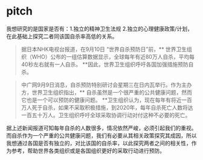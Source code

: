 # pitch
我想研究的是国家是否有：1.独立的精神卫生法规 2.独立的心理健康政策/计划，在此基础上探究二者同该国自杀率高低的关系。

>据日本NHK电视台报道，在9月10日 “世界自杀预防日”前，** 世界卫生组织（WHO）公布的一组估算数据显示，全球每年有近80万人自杀，平均每40秒左右就有一人自杀。 **因此，世界卫生组织呼吁各国加强措施预防自杀。   

>中广网9月9日消息，自杀预防特别研讨会星期三在日内瓦举行。作为主办方，世界卫生组织指出，** 自杀虽然是一个很严重的公共健康问题，然而它也是一个可以预防的健康问题。 **卫生组织认为，现在每年有将近一百万人死于自杀，如果不采取积极措施，到2020年，每年自杀死亡人数将达一百五十万人。卫生组织呼吁全球采取协调行动对付这种不必要的死亡。

据上述新闻报道可知每年自杀的人数很多，情况依然严峻，必须引起我们的重视。而自杀作为一个严重的公共健康问题，我们有必要从其相关政策探究其成因，所以我想通过各国是否有独立的，对比该国的自杀率，以此探究两者之间的相关性，作为参考，帮助世界各类组织或是各国组织更好的采取行动进行预防。
